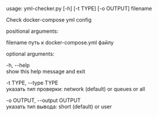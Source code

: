 usage: yml-checker.py [-h] [-t TYPE] [-o OUTPUT] filename

Check docker-compose yml config

positional arguments:

  filename
  путь к docker-compose.yml файлу

optional arguments:

  -h, --help                  
  show this help message and exit
  
  -t TYPE, --type TYPE        
  указать тип проверки: network (default) or queues or all
  
  -o OUTPUT, --output OUTPUT  
  указать тип вывода: short (default) or user

